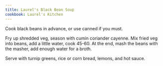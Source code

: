 ```yaml
---
title: Laurel's Black Bean Soup
cookbook: Laurel's Kitchen
---
```

Cook black beans in advance, or use canned if you must.

Fry up shredded veg, season with cumin coriander cayenne.
Mix fried veg into beans, add a little water, cook 45-60.
At the end, mash the beans with the masher, add enough water for a broth.

Serve with turnip greens, rice or corn bread, lemons, and hot sauce.
